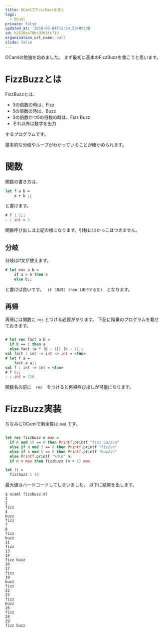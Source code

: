 ```yaml
---
title: OCamlでFizzBuzzを書く
tags:
  - OCaml
private: false
updated_at: '2018-05-04T11:24:53+09:00'
id: b2810ea78bc9368fc710
organization_url_name: null
slide: false
---
```

OCamlの勉強を始めました。
まず最初に基本のFizzBuzzを書こうと思います。

# FizzBuzzとは

FizzBuzzとは、

* 3の倍数の時は、Fizz
* 5の倍数の時は、Buzz
* 3の倍数かつ5の倍数の時は、Fizz Buzz
* それ以外は数字を出力

するプログラムです。

基本的な分岐やループがわかっていることが確かめられます。

# 関数

関数の書き方は、

```ocaml
let f a b =
    a + b ;;
```

と書けます。

```ocaml
# f 1 2;;
- : int = 3
```

関数呼び出しは上記の様になります。引数にはかっこはつきません。

## 分岐

分岐はif文が使えます。

```ocaml
# let max a b =
    if a > b then a
    else b;;
```

と書けば良いです。
`` if (条件) then (実行する文)``　となります。


## 再帰

再帰には関数に `rec` とつける必要があります。
下記に階乗のプログラムを載せておきます。

```ocaml

# let rec fact a b =
  if b == 1 then a
  else fact (a * (b - 1)) (b - 1);;
val fact : int -> int -> int = <fun>
# let f a =
    fact a a;;
val f : int -> int = <fun>
# f 6;;
- : int = 720
```

関数名の前に　`rec`　をつけると再帰呼び出しが可能になります。

# FizzBuzz実装

ちなみにOCamlで剰余算は `mod` です。

```ocaml:fizzbuzz.ml

let rec fizzbuzz n max =
  if n mod 15 == 0 then Printf.printf "fizz buzz\n"
  else if n mod 3 == 0 then Printf.printf "fizz\n"
  else if n mod 5 == 0 then Printf.printf "buzz\n"
  else Printf.printf "%d\n" n;
  if n < max then fizzbuzz (n + 1) max

let () =
  fizzbuzz 1 30
```

最大値はハードコードしてしまいました。
以下に結果を出します。

```shell-session
$ ocaml fizzbuzz.ml
1
2
fizz
4
buzz
fizz
7
8
fizz
buzz
11
fizz
13
14
fizz buzz
16
17
fizz
19
buzz
fizz
22
23
fizz
buzz
26
fizz
28
29
fizz buzz
```


